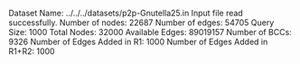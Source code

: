 Dataset Name: ../../../datasets/p2p-Gnutella25.in
Input file read successfully.
Number of nodes: 22687
Number of edges: 54705
Query Size: 1000
Total Nodes: 32000
Available Edges: 89019157
Number of BCCs: 9326
Number of Edges Added in R1: 1000
Number of Edges Added in R1+R2: 1000
